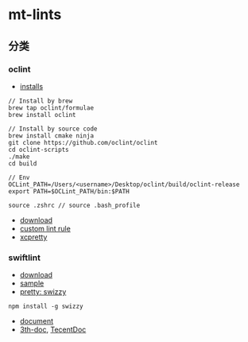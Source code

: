 # mt-lints

## 分类

### oclint

- [installs]()
```
// Install by brew
brew tap oclint/formulae
brew install oclint

// Install by source code
brew install cmake ninja
git clone https://github.com/oclint/oclint
cd oclint-scripts
./make
cd build

// Env
OCLint_PATH=/Users/<username>/Desktop/oclint/build/oclint-release
export PATH=$OCLint_PATH/bin:$PATH

source .zshrc // source .bash_profile
```
- [download](https://github.com/oclint/oclint/releases/tag/v20.11)
- [custom lint rule](https://juejin.cn/post/6844903853775650830)
- [xcpretty]()


### swiftlint

- [download](https://github.com/realm/SwiftLint)
- [sample](https://github.com/muyexi/SwiftLinter)
- [pretty: swizzy]()
```
npm install -g swizzy
```
- [document](https://realm.github.io/SwiftLint/Enums/RuleKind.html)
- [3th-doc](https://www.jianshu.com/p/eea2520f34ae), [TecentDoc](https://cloud.tencent.com/developer/article/1617958)
